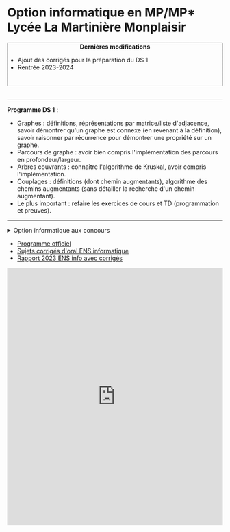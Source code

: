 # Option informatique en MP/MP\* <br/> Lycée La Martinière Monplaisir

<div id="" style="border-style:dotted; border-width:1px; overflow:scroll; height:100px;">
<center><b>Dernières modifications</b></center>
<ul>
<li>Ajout des corrigés pour la préparation du DS 1</li>
<li>Rentrée 2023-2024</li>
</ul>
</div> 
<br />

---

**Programme DS 1** :  
- Graphes : définitions, réprésentations par matrice/liste d'adjacence, savoir démontrer qu'un graphe est connexe (en revenant à la définition), savoir raisonner par récurrence pour démontrer une propriété sur un graphe.  
- Parcours de graphe : avoir bien compris l'implémentation des parcours en profondeur/largeur.  
- Arbres couvrants : connaître l'algorithme de Kruskal, avoir compris l'implémentation.  
- Couplages : définitions (dont chemin augmentants), algorithme des chemins augmentants (sans détailler la recherche d'un chemin augmentant).  
- Le plus important : refaire les exercices de cours et TD (programmation et preuves).

---

<details>
<summary>Option informatique aux concours</summary>

Concours | Durée | Coefficient (% écrit) | Autres
:---: | :---: | :---: | :---:
[CCINP](https://www.concours-commun-inp.fr/fr/epreuves/les-epreuves-ecrites.html) | 4 | 12% |
[Mines-Ponts](https://www.concoursminesponts.fr) | 3h | 7% |
[Centrale-Supélec](https://www.concours-centrale-supelec.fr) | 4h | 14% |
[X-ENS](https://banques-ecoles.fr/cms/wp-content/uploads/2023/01/Version-complete-combinee.pdf) | 4h | | 
</details>

- [Programme officiel](https://prepas.org/index.php?document=86)
- [Sujets corrigés d'oral ENS informatique](https://diplome.di.ens.fr/informatique-ens/annales.html)
- [Rapport 2023 ENS info avec corrigés](https://diplome.di.ens.fr/informatique-ens/annales/2023_Info-rapport.pdf)

<iframe src="https://calendar.google.com/calendar/embed?height=600&wkst=2&bgcolor=%23ffffff&ctz=Europe%2FParis&showTitle=0&showPrint=0&showTabs=1&showCalendars=1&showTz=0&src=MzNiNnExY2ppOW84ZDBhcm8yc3R0Z3BtM29AZ3JvdXAuY2FsZW5kYXIuZ29vZ2xlLmNvbQ&src=M2hha3JjZmVkMGswNTI2YXYzNzIwaWdqdW9nYTVsODFAaW1wb3J0LmNhbGVuZGFyLmdvb2dsZS5jb20&src=ZnIuZnJlbmNoI2hvbGlkYXlAZ3JvdXAudi5jYWxlbmRhci5nb29nbGUuY29t&color=%23D50000&color=%23E4C441&color=%230B8043" style="border-width:0" width="100%" height="600" frameborder="0" scrolling="no"></iframe>

